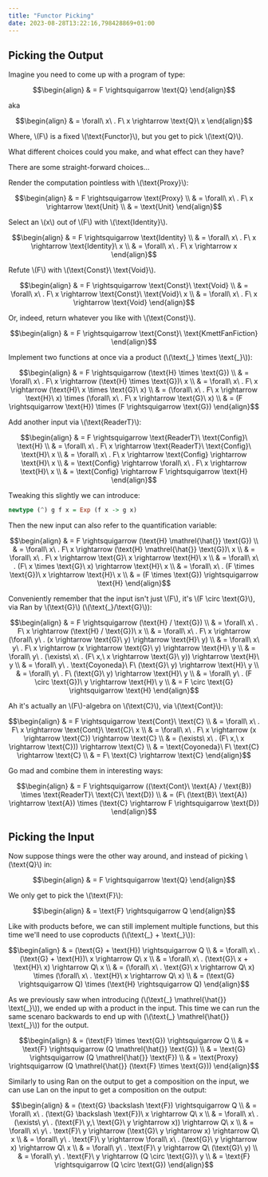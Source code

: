 ```yaml
---
title: "Functor Picking"
date: 2023-08-28T13:22:16,798428869+01:00
---
```


## Picking the Output

Imagine you need to come up with a program of type:

$$\begin{align}
  & = F \rightsquigarrow \text{Q}
\end{align}$$

aka

$$\begin{align}
  & = \forall\ x\ . F\ x \rightarrow \text{Q}\ x
\end{align}$$

Where, \\(F\\) is a fixed \\(\text{Functor}\\), but you get to pick \\(\text{Q}\\).

What different choices could you make, and what effect can they have?

There are some straight-forward choices...

Render the computation pointless with \\(\text{Proxy}\\):

$$\begin{align}
  & = F \rightsquigarrow \text{Proxy} \\
  & = \forall\ x\ . F\ x \rightarrow \text{Unit} \\
  & = \text{Unit}
\end{align}$$

Select an \\(x\\) out of \\(F\\) with \\(\text{Identity}\\).

$$\begin{align}
  & = F \rightsquigarrow \text{Identity} \\
  & = \forall\ x\ . F\ x \rightarrow \text{Identity}\ x \\
  & = \forall\ x\ . F\ x \rightarrow x
\end{align}$$

Refute \\(F\\) with \\(\text{Const}\ \text{Void}\\).

$$\begin{align}
  & = F \rightsquigarrow \text{Const}\ \text{Void} \\
  & = \forall\ x\ . F\ x \rightarrow \text{Const}\ \text{Void}\ x \\
  & = \forall\ x\ . F\ x \rightarrow \text{Void}
\end{align}$$

Or, indeed, return whatever you like with \\(\text{Const}\\).

$$\begin{align}
  & = F \rightsquigarrow \text{Const}\ \text{KmettFanFiction}
\end{align}$$

Implement two functions at once via a product (\\(\text{\_} \times \text{\_}\\)):

$$\begin{align}
  & = F \rightsquigarrow (\text{H} \times \text{G}) \\
  & = \forall\ x\ . F\ x \rightarrow (\text{H} \times \text{G})\ x \\
  & = \forall\ x\ . F\ x \rightarrow (\text{H}\ x \times \text{G}\ x) \\
  & = (\forall\ x\ . F\ x \rightarrow \text{H}\ x) \times (\forall\ x\ . F\ x \rightarrow \text{G}\ x) \\
  & = (F \rightsquigarrow \text{H}) \times (F \rightsquigarrow \text{G})
\end{align}$$

Add another input via \\(\text{ReaderT}\\):

$$\begin{align}
  & = F \rightsquigarrow \text{ReaderT}\ \text{Config}\ \text{H} \\
  & = \forall\ x\ . F\ x \rightarrow \text{ReaderT}\ \text{Config}\ \text{H}\ x \\
  & = \forall\ x\ . F\ x \rightarrow \text{Config} \rightarrow \text{H}\ x \\
  & = \text{Config} \rightarrow \forall\ x\ . F\ x \rightarrow \text{H}\ x \\
  & = \text{Config} \rightarrow F \rightsquigarrow \text{H}
\end{align}$$

Tweaking this slightly we can introduce:

```haskell
newtype (^) g f x = Exp (f x -> g x)
```

Then the new input can also refer to the quantification variable:

$$\begin{align}
  & = F \rightsquigarrow (\text{H} \mathrel{\hat{}} \text{G}) \\
  & = \forall\ x\ . F\ x \rightarrow (\text{H} \mathrel{\hat{}} \text{G})\ x \\
  & = \forall\ x\ . F\ x \rightarrow \text{G}\ x \rightarrow \text{H}\ x \\
  & = \forall\ x\ . (F\ x \times \text{G}\ x) \rightarrow \text{H}\ x \\
  & = \forall\ x\ . (F \times \text{G})\ x \rightarrow \text{H}\ x \\
  & = (F \times \text{G}) \rightsquigarrow \text{H}
\end{align}$$

Conveniently remember that the input isn't just \\(F\\), it's \\(F \circ \text{G}\\), via Ran by \\(\text{G}\\) (\\(\text{\_}/\text{G}\\)):

$$\begin{align}
  & = F \rightsquigarrow (\text{H} / \text{G}) \\
  & = \forall\ x\ . F\ x \rightarrow (\text{H} / \text{G})\ x \\
  & = \forall\ x\ . F\ x \rightarrow (\forall\ y\ . (x \rightarrow \text{G}\ y) \rightarrow \text{H}\ y) \\
  & = \forall\ x\ y\ . F\ x \rightarrow (x \rightarrow \text{G}\ y) \rightarrow \text{H}\ y \\
  & = \forall\ y\ . (\exists\ x\ . (F\ x,\ x \rightarrow \text{G}\ y)) \rightarrow \text{H}\ y \\
  & = \forall\ y\ . \text{Coyoneda}\ F\ (\text{G}\ y) \rightarrow \text{H}\ y \\
  & = \forall\ y\ . F\ (\text{G}\ y) \rightarrow \text{H}\ y \\
  & = \forall\ y\ . (F \circ \text{G})\ y \rightarrow \text{H}\ y \\
  & = F \circ \text{G} \rightsquigarrow \text{H}
\end{align}$$

Ah it's actually an \\(F\\)-algebra on \\(\text{C}\\), via \\(\text{Cont}\\):

$$\begin{align}
  & = F \rightsquigarrow \text{Cont}\ \text{C} \\
  & = \forall\ x\ . F\ x \rightarrow \text{Cont}\ \text{C}\ x \\
  & = \forall\ x\ . F\ x \rightarrow (x \rightarrow \text{C}) \rightarrow \text{C} \\
  & = (\exists\ x\ . (F\ x,\ x \rightarrow \text{C})) \rightarrow \text{C} \\
  & = \text{Coyoneda}\ F\ \text{C} \rightarrow \text{C} \\
  & = F\ \text{C} \rightarrow \text{C}
\end{align}$$

Go mad and combine them in interesting ways:

$$\begin{align}
  & = F \rightsquigarrow ((\text{Cont}\ \text{A} / \text{B}) \times \text{ReaderT}\ \text{C}\ \text{D}) \\
  & = (F\ (\text{B}\ \text{A}) \rightarrow \text{A}) \times (\text{C} \rightarrow F \rightsquigarrow \text{D})
\end{align}$$


## Picking the Input

Now suppose things were the other way around, and instead of picking \\(\text{Q}\\) in:

$$\begin{align}
  & = F \rightsquigarrow \text{Q}
\end{align}$$

We only get to pick the \\(\text{F}\\):

$$\begin{align}
  & = \text{F} \rightsquigarrow Q
\end{align}$$

Like with products before, we can still implement multiple functions, but this
time we'll need to use coproducts (\\(\text{\_} + \text{\_}\\)):

$$\begin{align}
  & = (\text{G} + \text{H}) \rightsquigarrow Q \\
  & = \forall\ x\ . (\text{G} + \text{H})\ x \rightarrow Q\ x \\
  & = \forall\ x\ . (\text{G}\ x + \text{H}\ x) \rightarrow Q\ x \\
  & = (\forall\ x\ . \text{G}\ x \rightarrow Q\ x) \times (\forall\ x\ . \text{H}\ x \rightarrow Q\ x) \\
  & = (\text{G} \rightsquigarrow Q) \times (\text{H} \rightsquigarrow Q)
\end{align}$$

As we previously saw when introducing (\\(\text{\_} \mathrel{\hat{}} \text{\_}\\)), we ended up with a product in the input.
This time we can run the same scenaro backwards to end up with (\\(\text{\_} \mathrel{\hat{}} \text{\_}\\)) for the output.

$$\begin{align}
  & = (\text{F} \times \text{G}) \rightsquigarrow Q \\
  & = \text{F} \rightsquigarrow (Q \mathrel{\hat{}} \text{G}) \\
  & = \text{G} \rightsquigarrow (Q \mathrel{\hat{}} \text{F}) \\
  & = \text{Proxy} \rightsquigarrow (Q \mathrel{\hat{}} (\text{F} \times \text{G}))
\end{align}$$

Similarly to using Ran on the output to get a composition on the input, we can
use Lan on the input to get a composition on the output:

$$\begin{align}
  & = (\text{G} \backslash \text{F}) \rightsquigarrow Q \\
  & = \forall\ x\ . (\text{G} \backslash \text{F})\ x \rightarrow Q\ x \\
  & = \forall\ x\ . (\exists\ y\ . (\text{F}\ y,\ \text{G}\ y \rightarrow x)) \rightarrow Q\ x \\
  & = \forall\ x\ y\ . \text{F}\ y \rightarrow (\text{G}\ y \rightarrow x) \rightarrow Q\ x \\
  & = \forall\ y\ . \text{F}\ y \rightarrow \forall\ x\ . (\text{G}\ y \rightarrow x) \rightarrow Q\ x \\
  & = \forall\ y\ . \text{F}\ y \rightarrow Q\ (\text{G}\ y) \\
  & = \forall\ y\ . \text{F}\ y \rightarrow (Q \circ \text{G})\ y \\
  & = \text{F} \rightsquigarrow (Q \circ \text{G})
\end{align}$$

